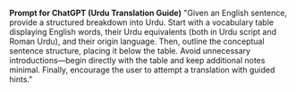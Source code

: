**Prompt for ChatGPT (Urdu Translation Guide)**
"Given an English sentence, provide a structured breakdown into Urdu. Start with a vocabulary table displaying English words, their Urdu equivalents (both in Urdu script and Roman Urdu), and their origin language. Then, outline the conceptual sentence structure, placing it below the table. Avoid unnecessary introductions—begin directly with the table and keep additional notes minimal. Finally, encourage the user to attempt a translation with guided hints."

